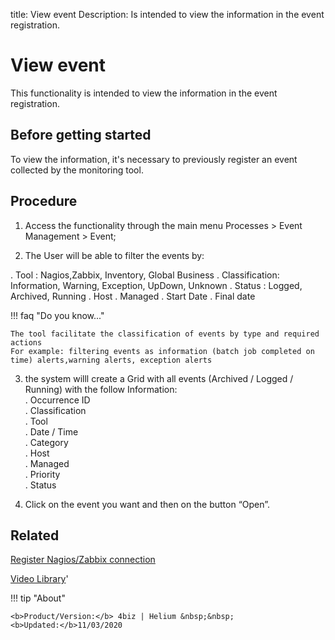 title: View event
Description: Is intended to view the information in the event registration.
# View event

This functionality is intended to view the information in the event registration.

Before getting started
--------------------------

To view the information, it's necessary to previously register an event
collected by the monitoring tool.

Procedure
-------------

1. Access the functionality through the main menu Processes \> Event Management
    \> Event;

2. The User will be able to filter the events by:

. Tool : Nagios,Zabbix, Inventory, Global Business
. Classification: Information, Warning, Exception, UpDown, Unknown
. Status : Logged, Archived, Running
. Host
. Managed
. Start Date
. Final date

!!! faq "Do you know..."

    The tool facilitate the classification of events by type and required actions  
    For example: filtering events as information (batch job completed on time) alerts,warning alerts, exception alerts

3. the system willl create a Grid with all events (Archived / Logged / Running)  with the follow Information:  
. Occurrence ID  
. Classification  
. Tool  
. Date / Time  
. Category  
. Host  
. Managed  
. Priority  
. Status  
       
4.  Click on the event you want and then on the button “Open”.

Related
-----------

[Register Nagios/Zabbix connection](/en-us/4biz-helium/processes/event/configuration/register-nagios-zabbix-connection.html)

<i class='fa fa-youtube-play  fa-2x' style='color:#97ce17;vertical-align: middle;'> </i> [Video Library](https://www.youtube.com/playlist?list=PLB5qK2uzf2ROlR1PEYuzoujqNuxz50uRX)'

!!! tip "About"

    <b>Product/Version:</b> 4biz | Helium &nbsp;&nbsp;
    <b>Updated:</b>11/03/2020

